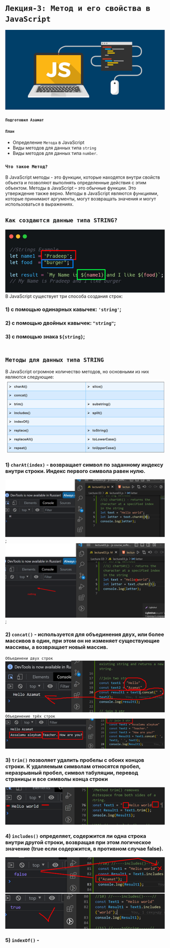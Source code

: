 # `Лекция-3: Метод и его свойства в JavaScript` <br>

![alt](/images/heading.png)
#### `Подготовил Азамат`

#### **`План`**
* Определение `Метода` в JavaScript
* Виды методов для данных типа `string`
* Виды методов для данных типа `number`.

### `Что такое Метод?`
В JavaScript методы - это функции, которые находятся внутри свойств объекта и позволяют выполнять определенные действия с этим объектом. Методы в JavaScript – это обычные функции. Это утверждение также верно. Методы в JavaScript являются функциями, которые принимают аргументы, могут возвращать значения и могут использоваться в выражениях.

## `Как создаются данные типа STRING?`
![alt](/images/slide2.png)
В JavaScript существует три способа создания строк:
### 1) с помощью одинарных кавычек: `'string'`;
### 2) с помощью двойных кавычек: `"string"`;
### 3) с помощью знака `${string}`; <br><br>
## `Методы для данных типа STRING`
В JavaScript огромное количество методов, но основными из них являются следующие:
![alt](/images/methods.png)
### 1) `charAt(index)` - возвращает символ по заданному индексу внутри строки. Индекс первого символа равен нулю.
![alt](/images/chartAt.png);
![alt](/images/chartAt%202.png);

### 2) `concat()` - используется для объединения двух, или более массивов в один, при этом он не изменяет существующие массивы, а возвращает новый массив.
`Объединени двух строк`
![alt](/images/concat.png)
`Объединение трёх строк`
![alt](/images/join3.png)
<br>
 
### 3) `trim()` позволяет удалить пробелы с обоих концов строки. К удаляемым символам относятся пробел, неразрывный пробел, символ табуляции, перевод страницы и все символы конца строки
![alt](/images/trim.png)
<br>

### 4) `includes()` определяет, содержится ли одна строка внутри другой строки, возвращая при этом логическое значение (true если содержится, в противном случае false).
![alt](/images/include.png)
![alt](/images/inc.png)

### 5) `indexOf()` - 

